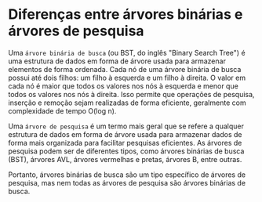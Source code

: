 # Diferenças entre árvores binárias e árvores de pesquisa

Uma `árvore binária de busca` (ou BST, do inglês "Binary Search Tree") é uma estrutura de dados em forma de árvore usada para armazenar elementos de forma ordenada. Cada nó de uma árvore binária de busca possui até dois filhos: um filho à esquerda e um filho à direita. O valor em cada nó é maior que todos os valores nos nós à esquerda e menor que todos os valores nos nós à direita. Isso permite que operações de pesquisa, inserção e remoção sejam realizadas de forma eficiente, geralmente com complexidade de tempo O(log n).

Uma `árvore de pesquisa` é um termo mais geral que se refere a qualquer estrutura de dados em forma de árvore usada para armazenar dados de forma mais organizada para facilitar pesquisas eficientes. As árvores de pesquisa podem ser de diferentes tipos, como árvores binárias de busca (BST), árvores AVL, árvores vermelhas e pretas, árvores B, entre outras.

Portanto, árvores binárias de busca são um tipo específico de árvores de pesquisa, mas nem todas as árvores de pesquisa são árvores binárias de busca.
